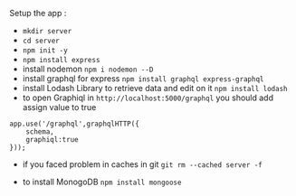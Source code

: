 Setup the app : 
* `mkdir server`
* `cd server`
* `npm init -y`
* `npm install express`
* install nodemon 
`npm i nodemon --D`
* install graphql for express
`npm install graphql express-graphql`
* install Lodash Library to retrieve data and edit on it 
`npm install lodash`
* to open Graphiql in `http://localhost:5000/graphql` you should add assign value to true
```
app.use('/graphql',graphqlHTTP({
    schema,
    graphiql:true
}));
```
* if you faced problem in caches in git
`git rm --cached server -f`

* to install MonogoDB 
`npm install mongoose`

